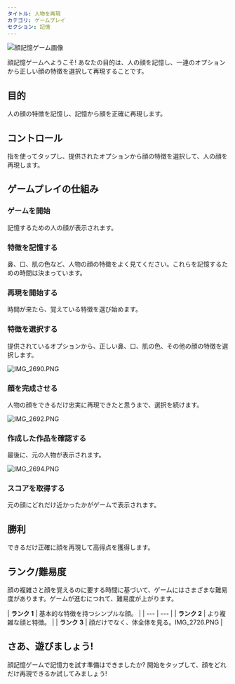 ```yaml
---
タイトル: 人物を再現
カテゴリ: ゲームプレイ
セクション: 記憶
---
```

![顔記憶ゲーム画像](https://help.Studycat.com/hc/article_attachments/34824961331481)

顔記憶ゲームへようこそ! あなたの目的は、人の顔を記憶し、一連のオプションから正しい顔の特徴を選択して再現することです。

## 目的

人の顔の特徴を記憶し、記憶から顔を正確に再現します。

## コントロール

指を使ってタップし、提供されたオプションから顔の特徴を選択して、人の顔を再現します。

## ゲームプレイの仕組み

### ゲームを開始

記憶するための人の顔が表示されます。

### 特徴を記憶する

鼻、口、肌の色など、人物の顔の特徴をよく見てください。これらを記憶するための時間は決まっています。

### 再現を開始する

時間が来たら、覚えている特徴を選び始めます。

### 特徴を選択する

提供されているオプションから、正しい鼻、口、肌の色、その他の顔の特徴を選択します。

![IMG_2690.PNG](https://help.Studycat.com/hc/article_attachments/34824961340697)

### 顔を完成させる

人物の顔をできるだけ忠実に再現できたと思うまで、選択を続けます。

![IMG_2692.PNG](https://help.Studycat.com/hc/article_attachments/34824961345177)

### 作成した作品を確認する

最後に、元の人物が表示されます。

![IMG_2694.PNG](https://help.Studycat.com/hc/article_attachments/34824961349017)

### スコアを取得する

元の顔にどれだけ近かったかがゲームで表示されます。

## 勝利

できるだけ正確に顔を再現して高得点を獲得します。

## ランク/難易度

顔の複雑さと顔を覚えるのに要する時間に基づいて、ゲームにはさまざまな難易度があります。ゲームが進むにつれて、難易度が上がります。

| **ランク 1** | 基本的な特徴を持つシンプルな顔。 | | --- | --- |
| **ランク 2** | より複雑な顔と特徴。 |
| **ランク 3** | 顔だけでなく、体全体を見る。IMG_2726.PNG |

## さあ、遊びましょう!

顔記憶ゲームで記憶力を試す準備はできましたか? 開始をタップして、顔をどれだけ再現できるか試してみましょう!